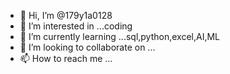 - 👋 Hi, I’m @179y1a0128
- 👀 I’m interested in ...coding
- 🌱 I’m currently learning ...sql,python,excel,AI,ML
- 💞️ I’m looking to collaborate on ...
- 📫 How to reach me ...

<!---
179y1a0128/179y1a0128 is a ✨ special ✨ repository because its `README.md` (this file) appears on your GitHub profile.
You can click the Preview link to take a look at your changes.
--->
